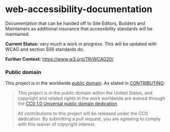 # web-accessibility-documentation
Documentation that can be handed off to Site Editors, Builders and Maintainers as additional insurance that accessibility standards will be maintained. 

**Current Status:** very much a work in progress. This will be updated with WCAG and section 508 standards do.

**Further Context:** https://www.w3.org/TR/WCAG20/

### Public domain

This project is in the worldwide [public domain](LICENSE.md). As stated in [CONTRIBUTING](CONTRIBUTING.md):

> This project is in the public domain within the United States, and copyright and related rights in the work worldwide are waived through the [CC0 1.0 Universal public domain dedication](https://creativecommons.org/publicdomain/zero/1.0/).
>
> All contributions to this project will be released under the CC0 dedication. By submitting a pull request, you are agreeing to comply with this waiver of copyright interest.

